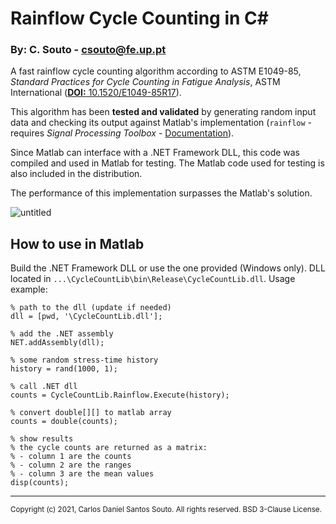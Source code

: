 # Rainflow Cycle Counting in C#

### By: C. Souto - csouto@fe.up.pt

A fast rainflow cycle counting algorithm according to
ASTM E1049-85,
*Standard Practices for Cycle Counting in Fatigue Analysis*,
ASTM International ([**DOI:** 10.1520/E1049-85R17](https://doi.org/10.1520/E1049-85R17)).

This algorithm has been **tested and validated** by generating random input data and checking its output against Matlab's implementation (``rainflow`` - requires *Signal Processing Toolbox* - [Documentation](https://www.mathworks.com/help/signal/ref/rainflow.html)).

Since Matlab can interface with a .NET Framework DLL, this code was compiled and used in Matlab for testing.
The Matlab code used for testing is also included in the distribution.

The performance of this implementation surpasses the Matlab's solution.

![untitled](https://user-images.githubusercontent.com/83190503/121896024-c2709780-cd18-11eb-81fa-e9f3d5730297.png)

## How to use in Matlab

Build the .NET Framework DLL or use the one provided (Windows only).
DLL located in ``...\CycleCountLib\bin\Release\CycleCountLib.dll``.
Usage example:

```
% path to the dll (update if needed)
dll = [pwd, '\CycleCountLib.dll'];

% add the .NET assembly
NET.addAssembly(dll);

% some random stress-time history
history = rand(1000, 1);

% call .NET dll
counts = CycleCountLib.Rainflow.Execute(history);

% convert double[][] to matlab array
counts = double(counts);

% show results
% the cycle counts are returned as a matrix:
% - column 1 are the counts
% - column 2 are the ranges
% - column 3 are the mean values
disp(counts);
```

---
<sup>
  Copyright (c) 2021, Carlos Daniel Santos Souto.
  All rights reserved.
  BSD 3-Clause License.
<sup>
